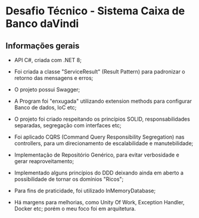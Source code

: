 # Desafio Técnico - Sistema Caixa de Banco daVindi

## Informações gerais

* API C#, criada com .NET 8;
  
* Foi criada a classe "ServiceResult" (Result Pattern) para padronizar o retorno das mensagens e erros;
  
* O projeto possui Swagger;
  
* A Program foi "enxugada" utilizando extension methods para configurar Banco de dados, IoC etc;

* O projeto foi criado respeitando os princípios SOLID, responsabilidades separadas, segregação com interfaces etc;
  
* Foi aplicado CQRS (Command Query Responsibility Segregation) nas controllers, para um direcionamento de escalabilidade e manutebilidade;

* Implementação de Repositório Genérico, para evitar verbosidade e gerar reaproveitamento;
  
* Implementado alguns princípios do DDD deixando ainda em aberto a possibilidade de tornar os domínios "Ricos";

* Para fins de praticidade, foi utilizado InMemoryDatabase;

* Há margens para melhorias, como Unity Of Work, Exception Handler, Docker etc; porém o meu foco foi em arquitetura.
